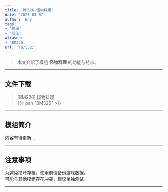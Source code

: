 ```yaml
---
title: 'BM326-怪物料理'
date: '2025-03-07'
author: 'Bny'
tags:
- '模组'
- '玩法'
aliases:
- 'BM326'
url: '/p/532/'
---
```


> 本文介绍了模组 **怪物料理** 的功能与特点。

---

## 文件下载

> [BM326] 怪物料理  
{{< pan "BM326" >}}  

---

## 模组简介

>  
内容有待更新...  

---

## 注意事项

>  
为避免损坏存档，使用前请备份游戏数据。  
可能与其他模组存在冲突，建议单独测试。  

---

